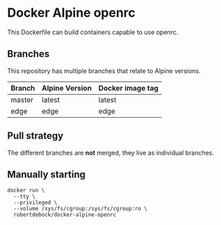 Docker Alpine openrc
====================

This Dockerfile can build containers capable to use openrc.

Branches
--------

This repository has multiple branches that relate to Alpine versions.

|Branch |Alpine Version|Docker image tag|
|-------|--------------|----------------|
|master |latest        |latest          |
|edge   |edge          |edge            |

Pull strategy
-------------

The different branches are **not** merged, they live as individual branches.

Manually starting
-----------------

```
docker run \
  --tty \
  --privileged \
  --volume /sys/fs/cgroup:/sys/fs/cgroup:ro \
  robertdebock/docker-alpine-openrc
```
